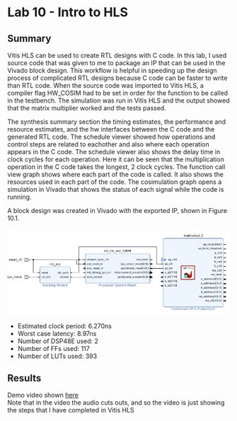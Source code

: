 # Lab 10 - Intro to HLS 

## Summary
Vitis HLS can be used to create RTL designs with C code. In this lab, I used source code that was given to me to package an IP that can be used in the Vivado block design. This workflow is helpful in speeding up the design process of complicated RTL designs because C code can be faster to write than RTL code. When the source code was imported to Vitis HLS, a compiler flag HW_COSIM had to be set in order for the function to be called in the testbench. The simulation was run in Vitis HLS and the output showed that the matrix multiplier worked and the tests passed.

The synthesis summary section the timing estimates, the performance and resource estimates, and the hw interfaces between the C code and the generated RTL code. The schedule viewer showed how operations and control steps are related to eachother and also where each operation appears in the C code. The schedule viewer also shows the delay time in clock cycles for each operation. Here it can be seen that the multiplication operation in the C code takes the longest, 2 clock cycles. The function call view graph shows where each part of the code is called. It also shows the resources used in each part of the code. The cosimulation graph opens a simulation in Vivado that shows the status of each signal while the code is running. 

A block design was created in Vivado with the exported IP, shown in Figure 10.1.

![block design](/img/bd.png)

- Estimated clock period: 6.270ns
- Worst case latency: 8.97ns
- Number of DSP48E used: 2
- Number of FFs used: 117  
- Number of LUTs used: 393


## Results
Demo video shown [here](https://youtu.be/FRWiFEahlMY)  
Note that in the video the audio cuts outs, and so the video is just showing the steps that I have completed in Vitis HLS
